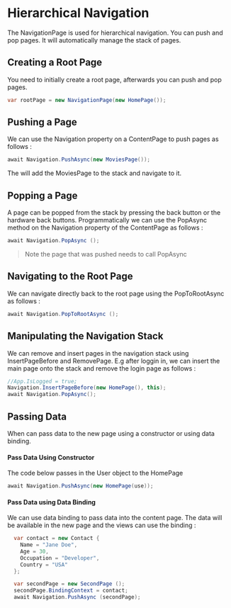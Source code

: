 # Hierarchical Navigation

The NavigationPage is used for hierarchical navigation. You can push and pop pages. It will automatically manage the stack of pages.

## Creating a Root Page

You need to initially create a root page, afterwards you can push and pop pages.

```csharp
var rootPage = new NavigationPage(new HomePage());
```

## Pushing a Page

We can use the Navigation property on a ContentPage to push pages as follows :

```csharp
await Navigation.PushAsync(new MoviesPage());
```

The will add the MoviesPage to the stack and navigate to it.

## Popping a Page

A page can be popped from the stack by pressing the back button or the hardware back buttons. Programmatically we can use the PopAsync method on the Navigation property of the ContentPage as follows :

```csharp
await Navigation.PopAsync ();
```

> Note the page that was pushed needs to call PopAsync

## Navigating to the Root Page

We can navigate directly back to the root page using the PopToRootAsync as follows :

```csharp
await Navigation.PopToRootAsync ();
```

## Manipulating the Navigation Stack

We can remove and insert pages in the navigation stack using InsertPageBefore and  RemovePage. E.g after loggin in, we can insert the main page onto the stack and remove the login page as follows :

```csharp
//App.IsLogged = true;
Navigation.InsertPageBefore(new HomePage(), this);
await Navigation.PopAsync();
```

## Passing Data

When can pass data to the new page using a constructor or using data binding.

#### Pass Data Using Constructor

The code below passes in the User object to the HomePage

```csharp
await Navigation.PushAsync(new HomePage(use));
```

#### Pass Data using Data Binding

We can use data binding to pass data into the content page. The data will be available in the new page and the views can use the binding :

```csharp
  var contact = new Contact {
    Name = "Jane Doe",
    Age = 30,
    Occupation = "Developer",
    Country = "USA"
  };

  var secondPage = new SecondPage ();
  secondPage.BindingContext = contact;
  await Navigation.PushAsync (secondPage);
```



